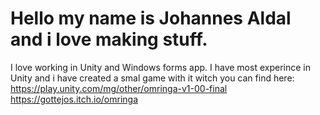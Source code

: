 # Hello my name is Johannes Aldal and i love making stuff.

I love working in Unity and Windows forms app. 
I have most experince in Unity and i have created a smal game with it witch you can find here: 
 https://play.unity.com/mg/other/omringa-v1-00-final
 https://gottejos.itch.io/omringa

<!--
**JohannesAldal-Jobloop/JohannesAldal-Jobloop** is a ✨ _special_ ✨ repository because its `README.md` (this file) appears on your GitHub profile.

Here are some ideas to get you started:

- 🔭 I’m currently working on ...
- 🌱 I’m currently learning ...
- 👯 I’m looking to collaborate on ...
- 🤔 I’m looking for help with ...
- 💬 Ask me about ...
- 📫 How to reach me: ...
- 😄 Pronouns: ...
- ⚡ Fun fact: ...
-->
